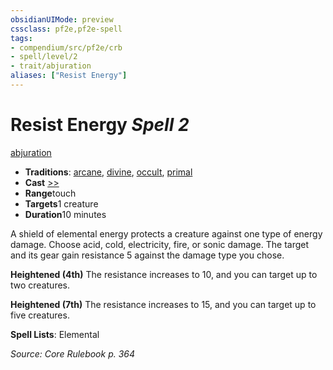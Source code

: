 ```yaml
---
obsidianUIMode: preview
cssclass: pf2e,pf2e-spell
tags:
- compendium/src/pf2e/crb
- spell/level/2
- trait/abjuration
aliases: ["Resist Energy"]
---
```

# Resist Energy *Spell 2*   
[abjuration](../../rules/traits/abjuration.md)  

- **Traditions**: [arcane](../../rules/traits/arcane.md), [divine](../../rules/traits/divine.md), [occult](../../rules/traits/occult.md), [primal](../../rules/traits/primal.md)
- **Cast** [>>](../../rules/core-rulebook/chapter-9-playing-the-game.md#Actions "Two-Action") 
- **Range**touch
- **Targets**1 creature
- **Duration**10 minutes

A shield of elemental energy protects a creature against one type of energy damage. Choose acid, cold, electricity, fire, or sonic damage. The target and its gear gain resistance 5 against the damage type you chose.

**Heightened (4th)** The resistance increases to 10, and you can target up to two creatures.

**Heightened (7th)** The resistance increases to 15, and you can target up to five creatures.

**Spell Lists**: Elemental

*Source: Core Rulebook p. 364*